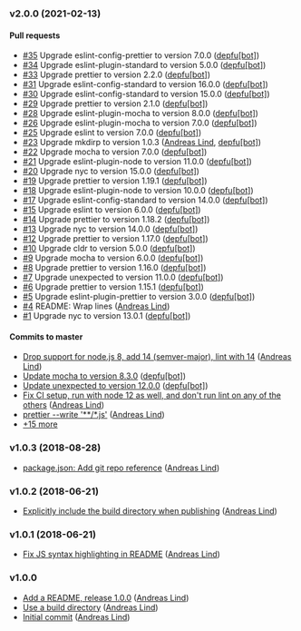 ### v2.0.0 (2021-02-13)

#### Pull requests

- [#35](https://github.com/papandreou/this-and-that/pull/35) Upgrade eslint-config-prettier to version 7.0.0 ([depfu[bot]](mailto:23717796+depfu[bot]@users.noreply.github.com))
- [#34](https://github.com/papandreou/this-and-that/pull/34) Upgrade eslint-plugin-standard to version 5.0.0 ([depfu[bot]](mailto:23717796+depfu[bot]@users.noreply.github.com))
- [#33](https://github.com/papandreou/this-and-that/pull/33) Upgrade prettier to version 2.2.0 ([depfu[bot]](mailto:23717796+depfu[bot]@users.noreply.github.com))
- [#31](https://github.com/papandreou/this-and-that/pull/31) Upgrade eslint-config-standard to version 16.0.0 ([depfu[bot]](mailto:23717796+depfu[bot]@users.noreply.github.com))
- [#30](https://github.com/papandreou/this-and-that/pull/30) Upgrade eslint-config-standard to version 15.0.0 ([depfu[bot]](mailto:23717796+depfu[bot]@users.noreply.github.com))
- [#29](https://github.com/papandreou/this-and-that/pull/29) Upgrade prettier to version 2.1.0 ([depfu[bot]](mailto:23717796+depfu[bot]@users.noreply.github.com))
- [#28](https://github.com/papandreou/this-and-that/pull/28) Upgrade eslint-plugin-mocha to version 8.0.0 ([depfu[bot]](mailto:23717796+depfu[bot]@users.noreply.github.com))
- [#26](https://github.com/papandreou/this-and-that/pull/26) Upgrade eslint-plugin-mocha to version 7.0.0 ([depfu[bot]](mailto:23717796+depfu[bot]@users.noreply.github.com))
- [#25](https://github.com/papandreou/this-and-that/pull/25) Upgrade eslint to version 7.0.0 ([depfu[bot]](mailto:23717796+depfu[bot]@users.noreply.github.com))
- [#23](https://github.com/papandreou/this-and-that/pull/23) Upgrade mkdirp to version 1.0.3 ([Andreas Lind](mailto:andreaslindpetersen@gmail.com), [depfu[bot]](mailto:23717796+depfu[bot]@users.noreply.github.com))
- [#22](https://github.com/papandreou/this-and-that/pull/22) Upgrade mocha to version 7.0.0 ([depfu[bot]](mailto:23717796+depfu[bot]@users.noreply.github.com))
- [#21](https://github.com/papandreou/this-and-that/pull/21) Upgrade eslint-plugin-node to version 11.0.0 ([depfu[bot]](mailto:23717796+depfu[bot]@users.noreply.github.com))
- [#20](https://github.com/papandreou/this-and-that/pull/20) Upgrade nyc to version 15.0.0 ([depfu[bot]](mailto:23717796+depfu[bot]@users.noreply.github.com))
- [#19](https://github.com/papandreou/this-and-that/pull/19) Upgrade prettier to version 1.19.1 ([depfu[bot]](mailto:23717796+depfu[bot]@users.noreply.github.com))
- [#18](https://github.com/papandreou/this-and-that/pull/18) Upgrade eslint-plugin-node to version 10.0.0 ([depfu[bot]](mailto:23717796+depfu[bot]@users.noreply.github.com))
- [#17](https://github.com/papandreou/this-and-that/pull/17) Upgrade eslint-config-standard to version 14.0.0 ([depfu[bot]](mailto:23717796+depfu[bot]@users.noreply.github.com))
- [#15](https://github.com/papandreou/this-and-that/pull/15) Upgrade eslint to version 6.0.0 ([depfu[bot]](mailto:23717796+depfu[bot]@users.noreply.github.com))
- [#14](https://github.com/papandreou/this-and-that/pull/14) Upgrade prettier to version 1.18.2 ([depfu[bot]](mailto:depfu[bot]@users.noreply.github.com))
- [#13](https://github.com/papandreou/this-and-that/pull/13) Upgrade nyc to version 14.0.0 ([depfu[bot]](mailto:depfu[bot]@users.noreply.github.com))
- [#12](https://github.com/papandreou/this-and-that/pull/12) Upgrade prettier to version 1.17.0 ([depfu[bot]](mailto:depfu[bot]@users.noreply.github.com))
- [#10](https://github.com/papandreou/this-and-that/pull/10) Upgrade cldr to version 5.0.0 ([depfu[bot]](mailto:depfu[bot]@users.noreply.github.com))
- [#9](https://github.com/papandreou/this-and-that/pull/9) Upgrade mocha to version 6.0.0 ([depfu[bot]](mailto:depfu[bot]@users.noreply.github.com))
- [#8](https://github.com/papandreou/this-and-that/pull/8) Upgrade prettier to version 1.16.0 ([depfu[bot]](mailto:depfu[bot]@users.noreply.github.com))
- [#7](https://github.com/papandreou/this-and-that/pull/7) Upgrade unexpected to version 11.0.0 ([depfu[bot]](mailto:depfu[bot]@users.noreply.github.com))
- [#6](https://github.com/papandreou/this-and-that/pull/6) Upgrade prettier to version 1.15.1 ([depfu[bot]](mailto:depfu[bot]@users.noreply.github.com))
- [#5](https://github.com/papandreou/this-and-that/pull/5) Upgrade eslint-plugin-prettier to version 3.0.0 ([depfu[bot]](mailto:depfu[bot]@users.noreply.github.com))
- [#4](https://github.com/papandreou/this-and-that/pull/4) README: Wrap lines ([Andreas Lind](mailto:andreaslindpetersen@gmail.com))
- [#1](https://github.com/papandreou/this-and-that/pull/1) Upgrade nyc to version 13.0.1 ([depfu[bot]](mailto:depfu[bot]@users.noreply.github.com))

#### Commits to master

- [Drop support for node.js 8, add 14 \(semver-major\), lint with 14](https://github.com/papandreou/this-and-that/commit/d9f35382a7aa415e72f6a7e5e952d8dffe699993) ([Andreas Lind](mailto:andreas.lind@peakon.com))
- [Update mocha to version 8.3.0](https://github.com/papandreou/this-and-that/commit/47d1a7407014780aa683e7c6f0e49c8b1343ea33) ([depfu[bot]](mailto:23717796+depfu[bot]@users.noreply.github.com))
- [Update unexpected to version 12.0.0](https://github.com/papandreou/this-and-that/commit/6959de912aa44d6323b7480c1863ac608a67d09d) ([depfu[bot]](mailto:23717796+depfu[bot]@users.noreply.github.com))
- [Fix CI setup, run with node 12 as well, and don't run lint on any of the others](https://github.com/papandreou/this-and-that/commit/3eb9babe301c8a0be5d1360e90012d8688405676) ([Andreas Lind](mailto:andreaslindpetersen@gmail.com))
- [prettier --write '\*\*\/\*.js'](https://github.com/papandreou/this-and-that/commit/c76d85c4c5ede5e545d1703a2de02d653449407e) ([Andreas Lind](mailto:andreaslindpetersen@gmail.com))
- [+15 more](https://github.com/papandreou/this-and-that/compare/v1.0.3...v2.0.0)

### v1.0.3 (2018-08-28)

- [package.json: Add git repo reference](https://github.com/papandreou/this-and-that/commit/6cc69a766a65d159f92f9267567b18451694a7f3) ([Andreas Lind](mailto:andreas.lind@peakon.com))

### v1.0.2 (2018-06-21)

- [Explicitly include the build directory when publishing](https://github.com/papandreou/this-and-that/commit/588f8145e2fd1d4302609b94683b1eddadf86a7c) ([Andreas Lind](mailto:andreas.lind@peakon.com))

### v1.0.1 (2018-06-21)

- [Fix JS syntax highlighting in README](https://github.com/papandreou/this-and-that/commit/c17bc8fd89619be99eee9a16637d4008ef6b11d1) ([Andreas Lind](mailto:andreas.lind@peakon.com))

### v1.0.0

- [Add a README, release 1.0.0](https://github.com/papandreou/this-and-that/commit/2257169023f6d8c4a426b5df4f1b540453e8612d) ([Andreas Lind](mailto:andreas.lind@peakon.com))
- [Use a build directory](https://github.com/papandreou/this-and-that/commit/a478bea9026d1e83f36031829537459b6ce14da6) ([Andreas Lind](mailto:andreas.lind@peakon.com))
- [Initial commit](https://github.com/papandreou/this-and-that/commit/5311a08345df28df9d366813161ad906b97a7df6) ([Andreas Lind](mailto:andreas.lind@peakon.com))

